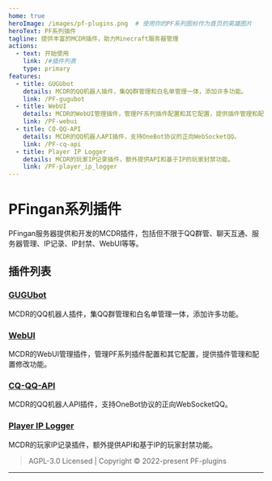 ```yaml
---
home: true
heroImage: /images/pf-plugins.png  # 使用你的PF系列图标作为首页的英雄图片
heroText: PF系列插件
tagline: 提供丰富的MCDR插件，助力Minecraft服务器管理
actions:
  - text: 开始使用
    link: /#插件列表
    type: primary
features:
  - title: GUGUbot
    details: MCDR的QQ机器人插件，集QQ群管理和白名单管理一体，添加许多功能。
    link: /PF-gugubot
  - title: WebUI
    details: MCDR的WebUI管理插件，管理PF系列插件配置和其它配置，提供插件管理和配置修改功能。
    link: /PF-webui
  - title: CQ-QQ-API
    details: MCDR的QQ机器人API插件，支持OneBot协议的正向WebSocketQQ。
    link: /PF-cq-api
  - title: Player IP Logger
    details: MCDR的玩家IP记录插件，额外提供API和基于IP的玩家封禁功能。
    link: /PF-player_ip_logger
---
```


# PFingan系列插件

PFingan服务器提供和开发的MCDR插件，包括但不限于QQ群管、聊天互通、服务器管理、IP记录、IP封禁、WebUI等等。

## 插件列表

### [GUGUbot](./PF-gugubot/)
MCDR的QQ机器人插件，集QQ群管理和白名单管理一体，添加许多功能。

### [WebUI](./PF-webui/)
MCDR的WebUI管理插件，管理PF系列插件配置和其它配置，提供插件管理和配置修改功能。

### [CQ-QQ-API](./PF-cq-api/)
MCDR的QQ机器人API插件，支持OneBot协议的正向WebSocketQQ。

### [Player IP Logger](./PF-player_ip_logger/)
MCDR的玩家IP记录插件，额外提供API和基于IP的玩家封禁功能。

> AGPL-3.0 Licensed | Copyright © 2022-present PF-plugins

---

